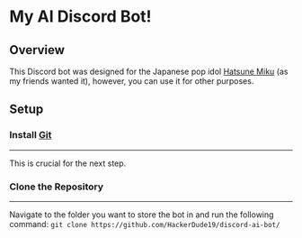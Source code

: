 # My AI Discord Bot!
## Overview
This Discord bot was designed for the Japanese pop idol [Hatsune Miku](https://en.wikipedia.org/wiki/Hatsune_Miku) (as my friends wanted it), however, you can use it for other purposes.
## Setup
### Install [Git](https://git-scm.com/downloads)
---
This is crucial for the next step.
### Clone the Repository
---
Navigate to the folder you want to store the bot in and run the following command: `git clone https://github.com/HackerDude19/discord-ai-bot/`

